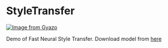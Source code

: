 # StyleTransfer
[![Image from Gyazo](https://i.gyazo.com/19ab32fbc575ff178a2b39269d0b72bb.gif)](https://gyazo.com/19ab32fbc575ff178a2b39269d0b72bb)

Demo of Fast Neural Style Transfer.
Download model from [here](https://github.com/microsoft/onnxruntime-inference-examples/tree/main/c_cxx/fns_candy_style_transfer)